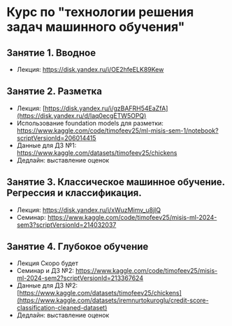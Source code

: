 # Курс по "технологии решения задач машинного обучения"

## Занятие 1. Вводное

- Лекция: https://disk.yandex.ru/i/OE2hfeELK89Kew

## Занятие 2. Разметка

- Лекция: [https://disk.yandex.ru/i/gzBAFRH54EaZfA](https://disk.yandex.ru/d/laq0ecgETW5OPQ)
- Использование foundation models для разметки: https://www.kaggle.com/code/timofeev25/ml-misis-sem-1/notebook?scriptVersionId=206014415
- Данные для ДЗ №1: https://www.kaggle.com/datasets/timofeev25/chickens
- Дедлайн: выставление оценок


## Занятие 3. Классическое машинное обучение. Регрессия и классификация.

- Лекция: https://disk.yandex.ru/i/xWuzMimv_u8jlQ
- Семинар: https://www.kaggle.com/code/timofeev25/misis-ml-2024-sem3?scriptVersionId=214032037

## Занятие 4. Глубокое обучение

- Лекция Скоро будет
- Семинар и ДЗ №2: https://www.kaggle.com/code/timofeev25/misis-ml-2024-sem2?scriptVersionId=213367624
- Данные для ДЗ №2: [https://www.kaggle.com/datasets/timofeev25/chickens](https://www.kaggle.com/datasets/iremnurtokuroglu/credit-score-classification-cleaned-dataset)
- Дедлайн: выставление оценок
